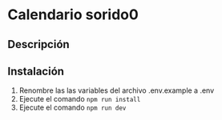 # Calendario sorido0


## Descripción


## Instalación
1. Renombre las las variables del archivo .env.example a .env
2. Ejecute el comando `npm run install`
3. Ejecute el comando `npm run dev`